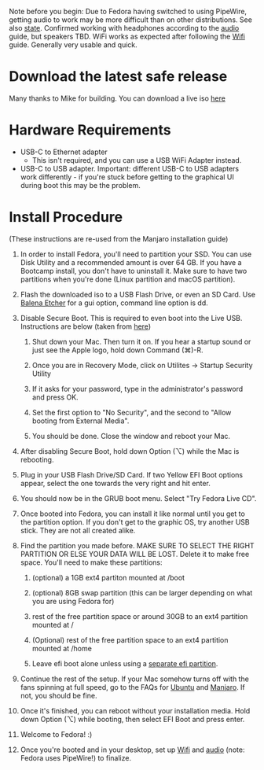 Note before you begin: Due to Fedora having switched to using PipeWire, getting audio to work may be more difficult than on other distributions. See also [state](https://wiki.t2linux.org/state/). Confirmed working with headphones according to the [audio](https://wiki.t2linux.org/guides/audio-config/) guide, but speakers TBD. WiFi works as expected after following the [Wifi](https://wiki.t2linux.org/guides/wifi/) guide. Generally very usable and quick.

# Download the latest safe release

Many thanks to Mike for building. You can download a live iso [here](https://github.com/mikeeq/mbp-fedora)

# Hardware Requirements

-   USB-C to Ethernet adapter
    -   This isn't required, and you can use a USB WiFi Adapter instead.
-   USB-C to USB adapter. Important: different USB-C to USB adapters work differently - if you're stuck before getting to the graphical UI during boot this may be the problem.

# Install Procedure

(These instructions are re-used from the Manjaro installation guide)

1. In order to install Fedora, you'll need to partition your SSD. You can use Disk Utility and a recommended amount is over 64 GB. If you have a Bootcamp install, you don't have to uninstall it. Make sure to have two partitions when you're done (Linux partition and macOS partition).
2. Flash the downloaded iso to a USB Flash Drive, or even an SD Card. Use [Balena Etcher](https://www.balena.io/etcher/) for a gui option, command line option is dd.
3. Disable Secure Boot. This is required to even boot into the Live USB. Instructions are below (taken from [here](https://support.apple.com/en-au/HT208330))

    1. Shut down your Mac. Then turn it on. If you hear a startup sound or just see the Apple logo, hold down Command (⌘)-R.

    2. Once you are in Recovery Mode, click on Utilites -> Startup Security Utility

    3. If it asks for your password, type in the administrator's password and press OK.

    4. Set the first option to "No Security", and the second to "Allow booting from External Media".

    5. You should be done. Close the window and reboot your Mac.

4. After disabling Secure Boot, hold down Option (⌥) while the Mac is rebooting.
5. Plug in your USB Flash Drive/SD Card. If two Yellow EFI Boot options appear, select the one towards the very right and hit enter.
6. You should now be in the GRUB boot menu. Select "Try Fedora Live CD".
7. Once booted into Fedora, you can install it like normal until you get to the partition option. If you don't get to the graphic OS, try another USB stick. They are not all created alike.
8. Find the partition you made before. MAKE SURE TO SELECT THE RIGHT PARTITION OR ELSE YOUR DATA WILL BE LOST. Delete it to make free space. You'll need to make these partitions:

    1. (optional) a 1GB ext4 partiton mounted at /boot

    2. (optional) 8GB swap partition (this can be larger depending on what you are using Fedora for)

    3. rest of the free partition space or around 30GB to an ext4 partition mounted at /

    4. (Optional) rest of the free partition space to an ext4 partition mounted at /home

    5. Leave efi boot alone unless using a [separate efi partition](https://wiki.t2linux.org/guides/windows/#using-seperate-efi-partitions).

9. Continue the rest of the setup. If your Mac somehow turns off with the fans spinning at full speed, go to the FAQs for [Ubuntu](https://wiki.t2linux.org/distributions/ubuntu/faq/) and [Manjaro](https://wiki.t2linux.org/distributions/manjaro/faq/). If not, you should be fine.
10. Once it's finished, you can reboot without your installation media. Hold down Option (⌥) while booting, then select EFI Boot and press enter.
11. Welcome to Fedora! :)
12. Once you're booted and in your desktop, set up [Wifi](https://wiki.t2linux.org/guides/wifi/) and [audio](https://wiki.t2linux.org/guides/audio-config/) (note: Fedora uses PipeWire!) to finalize.
